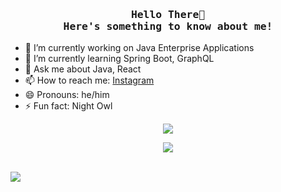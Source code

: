 <h3 align="center"><samp>Hello There👋<br/>Here's something to know about me!</samp></h3>

<!-- 
**souptik5/souptik5** is a ✨ _special_ ✨ repository because its `README.md` (this file) appears on your GitHub profile.

Here are some ideas to get you started: -->
<!-- - 👯 I’m looking to collaborate on ... -->
<!-- - 🤔 I’m looking for help with ... -->

- 🔭 I’m currently working on Java Enterprise Applications
- 🌱 I’m currently learning Spring Boot, GraphQL
- 💬 Ask me about Java, React
- 📫 How to reach me: [Instagram](https://www.instagram.com/souptik_saha)
- 😄 Pronouns: he/him
- ⚡ Fun fact: Night Owl

<p align="center"><img src="https://github-readme-stats.vercel.app/api?username=souptik5&&show_icons=true&title_color=ffffff&icon_color=bb2acf&text_color=daf7dc&bg_color=151515"/></p>

<p align="center"><img src="https://github-readme-stats.vercel.app/api/top-langs/?username=souptik5&layout=compact&theme=synthwave"></p>

<!-- <p align="center">
  <img width="250" src="https://media.giphy.com/media/a3IWyhkEC0p32/giphy.gif"/>
</p> -->
<br/>
<img src="https://visitor-badge.laobi.icu/badge?page_id=souptik5.souptik5">
